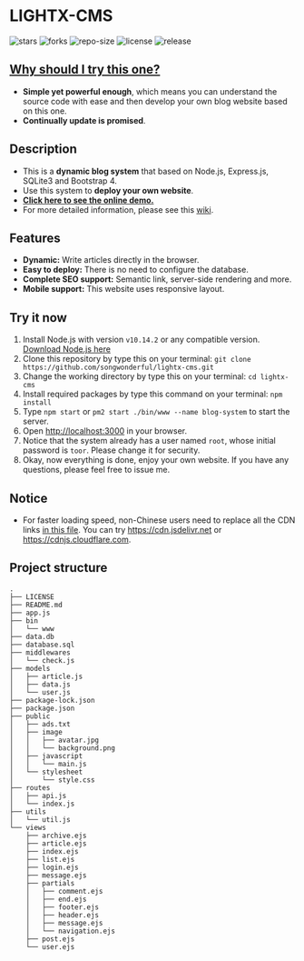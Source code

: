 # LIGHTX-CMS
![stars](https://img.shields.io/github/stars/songwonderful/lightx-cms) ![forks](https://img.shields.io/github/forks/songwonderful/lightx-cms) ![repo-size](https://img.shields.io/github/repo-size/songwonderful/lightx-cms) ![license](https://img.shields.io/github/license/songwonderful/lightx-cms) ![release](https://img.shields.io/github/v/release/songwonderful/lightx-cms)

## [**Why should I try this one?**](https://iamazing.cn/)
+ **Simple yet powerful enough**, which means you can understand the source code with ease and then develop your own blog website based on this one.
+ **Continually update is promised**.

## Description
+ This is a **dynamic blog system** that based on Node.js, Express.js, SQLite3 and Bootstrap 4.
+ Use this system to **deploy your own website**.
+ [**Click here to see the online demo.**](https://iamazing.cn/)
+ For more detailed information, please see this [wiki](https://github.com/songwonderful/lightx-cms/wiki).

## Features
+ **Dynamic:** Write articles directly in the browser.
+ **Easy to deploy:** There is no need to configure the database.
+ **Complete SEO support:** Semantic link, server-side rendering and more.
+ **Mobile support:** This website uses responsive layout.

## Try it now
1. Install Node.js with version `v10.14.2` or any compatible version. [Download Node.js here](https://nodejs.org/en/download/)
2. Clone this repository by type this on your terminal: `git clone https://github.com/songwonderful/lightx-cms.git`
3. Change the working directory by type this on your terminal: `cd lightx-cms`
4. Install required packages by type this command on your terminal: `npm install`
5. Type `npm start` or `pm2 start ./bin/www --name blog-system` to start the server.
6. Open [http://localhost:3000](http://localhost:3000) in your browser.
7. Notice that the system already has a user named `root`, whose initial password is `toor`. Please change it for security.
8. Okay, now everything is done, enjoy your own website. If you have any questions, please feel free to issue me.

## Notice
+ For faster loading speed, non-Chinese users need to replace all the CDN links [in this file](https://github.com/songwonderful/lightx-cms/blob/master/views/partials/header.ejs). You can try https://cdn.jsdelivr.net or https://cdnjs.cloudflare.com.

## Project structure
```
.
├── LICENSE
├── README.md
├── app.js
├── bin
│   └── www
├── data.db
├── database.sql
├── middlewares
│   └── check.js
├── models
│   ├── article.js
│   ├── data.js
│   └── user.js
├── package-lock.json
├── package.json
├── public
│   ├── ads.txt
│   ├── image
│   │   ├── avatar.jpg
│   │   └── background.png
│   ├── javascript
│   │   └── main.js
│   └── stylesheet
│       └── style.css
├── routes
│   ├── api.js
│   └── index.js
├── utils
│   └── util.js
└── views
    ├── archive.ejs
    ├── article.ejs
    ├── index.ejs
    ├── list.ejs
    ├── login.ejs
    ├── message.ejs
    ├── partials
    │   ├── comment.ejs
    │   ├── end.ejs
    │   ├── footer.ejs
    │   ├── header.ejs
    │   ├── message.ejs
    │   └── navigation.ejs
    ├── post.ejs
    └── user.ejs
```
